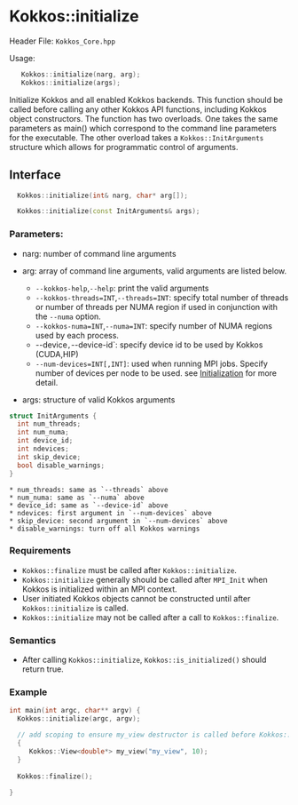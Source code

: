 # Kokkos::initialize

Header File: `Kokkos_Core.hpp`

Usage: 
```c++
   Kokkos::initialize(narg, arg);
   Kokkos::initialize(args);
```

Initialize Kokkos and all enabled Kokkos backends.
This function should be called before calling any other Kokkos API functions,
including Kokkos object constructors.  The function has two overloads.  One takes the same parameters as main() which correspond to the command line parameters for the executable.  The other overload takes a `Kokkos::InitArguments` structure which allows for programmatic control of arguments.

## Interface

```cpp
  Kokkos::initialize(int& narg, char* arg[]);
```

```cpp
  Kokkos::initialize(const InitArguments& args);
```

### Parameters:

  * narg:  number of command line arguments
  * arg: array of command line arguments, valid arguments are listed below.

     * `--kokkos-help`,`--help`: print the valid arguments
     * `--kokkos-threads=INT`,`--threads=INT`: specify total number of threads or number of threads per NUMA region if used in conjunction with the `--numa` option.
     * `--kokkos-numa=INT`,`--numa=INT`: specify number of NUMA regions used by each process. 
     * --device`,`--device-id`: specify device id to be used by Kokkos (CUDA,HIP) 
     * `--num-devices=INT[,INT]`: used when running MPI jobs. Specify number of devices per node to be used. see [Initialization](Initialization) for more detail.

  * args: structure of valid Kokkos arguments

```cpp
struct InitArguments {
  int num_threads;
  int num_numa;
  int device_id;
  int ndevices;
  int skip_device;
  bool disable_warnings;
}
```

    * num_threads: same as `--threads` above
    * num_numa: same as `--numa` above 
    * device_id: same as `--device-id` above
    * ndevices: first argument in `--num-devices` above
    * skip_device: second argument in `--num-devices` above
    * disable_warnings: turn off all Kokkos warnings 

### Requirements

  * `Kokkos::finalize` must be called after `Kokkos::initialize`.
  * `Kokkos::initialize` generally should be called after `MPI_Init` when Kokkos is initialized within an MPI context.
  * User initiated Kokkos objects cannot be constructed until after `Kokkos::initialize` is called.
  * `Kokkos::initialize` may not be called after a call to `Kokkos::finalize`.

### Semantics

  * After calling `Kokkos::initialize`, `Kokkos::is_initialized()` should return true.

### Example

```c++
int main(int argc, char** argv) {
  Kokkos::initialize(argc, argv);

  // add scoping to ensure my_view destructor is called before Kokkos::finalize  
  {
     Kokkos::View<double*> my_view("my_view", 10);
  }
 
  Kokkos::finalize();
  
}
```